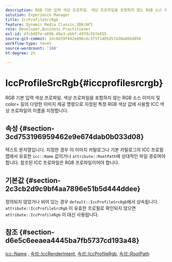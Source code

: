 ```yaml
---
description: RGB 기본 입력 색상 프로파일. 색상 프로파일을 포함하지 않는 RGB 소스 이미지 및 color= 등의 다양한 이미지 제공 명령으로 지정된 특정 RGB 색상 값에 사용할 ICC 색상 프로파일의 이름을 지정합니다.
solution: Experience Manager
title: IccProfileSrcRgb
feature: Dynamic Media Classic,SDK/API
role: Developer,Business Practitioner
exl-id: dfcbd9fe-e696-46e3-abbf-497dc55fe855
source-git-commit: 1ec8b59f442eb96c6c3f5f1405d57a38a86bd056
workflow-type: tm+mt
source-wordcount: '160'
ht-degree: 2%

---
```


# IccProfileSrcRgb{#iccprofilesrcrgb}

RGB 기본 입력 색상 프로파일. 색상 프로파일을 포함하지 않는 RGB 소스 이미지 및 color= 등의 다양한 이미지 제공 명령으로 지정된 특정 RGB 색상 값에 사용할 ICC 색상 프로파일의 이름을 지정합니다.

## 속성 {#section-3cd753196959462e9e674dab0b033d08}

텍스트 문자열입니다. 지정한 경우 이 이미지 카탈로그나 기본 카탈로그의 ICC 프로필 맵에서 유효한 `icc::Name` 값이거나 `attribute::RootPath`에 상대적인 파일 경로여야 합니다. 참조된 ICC 프로파일은 RGB 프로파일이어야 합니다.

## 기본값 {#section-2c3cb2d9c9bf4aa7896e51b5d444ddee}

정의되지 않았거나 비어 있는 경우 `default::IccProfileSrcRgb`에서 상속됩니다. `attribute::IccProfileSrcRgb` 이 유효한 프로필로 확인되지 않으면 `attribute::IccProfileRgb` 이 대신 사용됩니다.

## 참조 {#section-d6e5c6eeaea4445ba7fb5737cd193a48}

[icc::Name](../../../../../is-api/image-catalog/image-serving-api-ref/c-image-catalog-reference/c-icc-profile-map-reference/r-name-icc.md#reference-9e7d3c8e35434981a3dfac66b8946cbe) ,  [속성::IccRenderIntent](../../../../../is-api/image-catalog/image-serving-api-ref/c-image-catalog-reference/c-attributes-reference/r-iccrenderintent.md#reference-012f207f28bd4406a5368d23ed95a51f),  [속성::IccProfileRgb](../../../../../is-api/image-catalog/image-serving-api-ref/c-image-catalog-reference/c-attributes-reference/r-iccprofilergb.md#reference-3479e7daac54404f84b06b98ca07b9df),  [속성::RootPath](../../../../../is-api/image-catalog/image-serving-api-ref/c-image-catalog-reference/c-attributes-reference/r-rootpath.md#reference-17d57e5967be403b8408fa7214017494)

